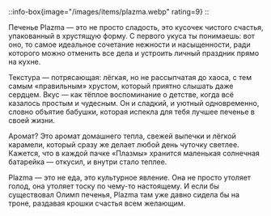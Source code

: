 ::info-box{image="/images/items/plazma.webp" rating=9}
::

Печенье Plazma — это не просто сладость, это кусочек чистого счастья, упакованный в хрустящую форму. С первого укуса ты понимаешь: вот оно, то самое идеальное сочетание нежности и насыщенности, ради которого можно отменить все дела и устроить личный праздник прямо на кухне.

Текстура — потрясающая: лёгкая, но не рассыпчатая до хаоса, с тем самым «правильным» хрустом, который приятно слышать даже сердцем. Вкус — как тёплое воспоминание о детстве, когда всё казалось простым и чудесным. Он и сладкий, и уютный одновременно, словно объятие бабушки, которая испекла для тебя лучшее печенье в своей жизни.

Аромат? Это аромат домашнего тепла, свежей выпечки и лёгкой карамели, который сразу же делает любой день чуточку светлее. Кажется, что в каждой пачке «Плазмы» хранится маленькая солнечная батарейка — откусил, и внутри стало теплее.

Plazma — это не еда, это культурное явление. Она не просто утоляет голод, она утоляет тоску по чему-то настоящему. И если бы существовал Олимп печенья, Plazma там уже давно сидела бы на троне, раздавая крошки счастья всем желающим.
